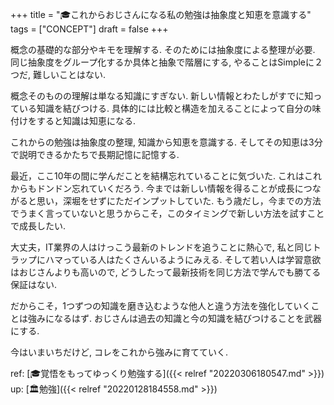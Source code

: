 +++
title = "🎓これからおじさんになる私の勉強は抽象度と知恵を意識する"
tags = ["CONCEPT"]
draft = false
+++

概念の基礎的な部分やキモを理解する. そのためには抽象度による整理が必要.
同じ抽象度をグループ化するか具体と抽象で階層にする,
やることはSimpleに２つだ, 難しいことはない.

概念そのものの理解は単なる知識にすぎない.
新しい情報とわたしがすでに知っている知識を結びつける.
具体的には比較と構造を加えることによって自分の味付けをすると知識は知恵になる.

これからの勉強は抽象度の整理, 知識から知恵を意識する.
そしてその知恵は3分で説明できるかたちで長期記憶に記憶する.

最近，ここ10年の間に学んだことを結構忘れていることに気づいた.
これはこれからもドンドン忘れていくだろう.
今までは新しい情報を得ることが成長につながると思い，深堀をせずにただインプットしていた.
もう歳だし，今までの方法でうまく言っていないと思うからこそ，このタイミングで新しい方法を試すことで成長したい.

大丈夫，IT業界の人はけっこう最新のトレンドを追うことに熱心で,
私と同じトラップにハマっている人はたくさんいるようにみえる.
そして若い人は学習意欲はおじさんよりも高いので,
どうしたって最新技術を同じ方法で学んでも勝てる保証はない.

だからこそ，1つずつの知識を磨き込むような他人と違う方法を強化していくことは強みになるはず. おじさんは過去の知識と今の知識を結びつけることを武器にする.

今はいまいちだけど, コレをこれから強みに育てていく.

ref: [🎓覚悟をもってゆっくり勉強する]({{< relref "20220306180547.md" >}})
up: [🏛勉強]({{< relref "20220128184558.md" >}})
